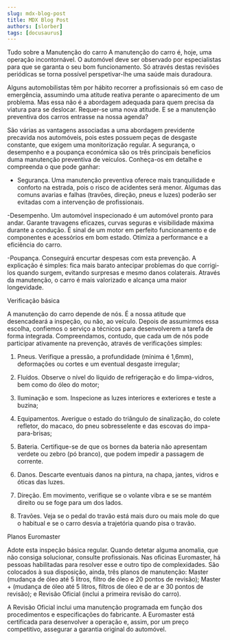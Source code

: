 ```yaml
---
slug: mdx-blog-post
title: MDX Blog Post
authors: [slorber]
tags: [docusaurus]
---
```


Tudo sobre a Manutenção do carro
A manutenção do carro é, hoje, uma operação incontornável. O automóvel deve ser observado por especialistas para que se garanta o seu bom funcionamento. Só através destas revisões periódicas se torna possível perspetivar-lhe uma saúde mais duradoura.

Alguns automobilistas têm por hábito recorrer a profissionais só em caso de emergência, assumindo uma atitude reativa perante o aparecimento de um problema. Mas essa não é a abordagem adequada para quem precisa da viatura para se deslocar. Requer-se uma nova atitude. E se a manutenção preventiva dos carros entrasse na nossa agenda?

São várias as vantagens associadas a uma abordagem previdente precavida nos automóveis, pois estes possuem peças de desgaste constante, que exigem uma monitorização regular. A segurança, o desempenho e a poupança económica são os três principais benefícios duma manutenção preventiva de veículos. Conheça-os em detalhe e compreenda o que pode ganhar:

- Segurança. Uma manutenção preventiva oferece mais tranquilidade e conforto na estrada, pois o risco de acidentes será menor. Algumas das comuns avarias e falhas (travões, direção, pneus e luzes) poderão ser evitadas com a intervenção de profissionais.

-Desempenho. Um automóvel inspecionado é um automóvel pronto para andar. Garante travagens eficazes, curvas seguras e visibilidade máxima durante a condução. É sinal de um motor em perfeito funcionamento e de componentes e acessórios em bom estado. Otimiza a performance e a eficiência do carro.

-Poupança. Conseguirá encurtar despesas com esta prevenção. A explicação é simples: fica mais barato antecipar problemas do que corrigi-los quando surgem, evitando surpresas e mesmo danos colaterais. Através da manutenção, o carro é mais valorizado e alcança uma maior longevidade.

Verificação básica

A manutenção do carro depende de nós. É a nossa atitude que desencadeará a inspeção, ou não, ao veículo. Depois de assumirmos essa escolha, confiemos o serviço a técnicos para desenvolverem a tarefa de forma integrada. Compreendamos, contudo, que cada um de nós pode participar ativamente na prevenção, através de verificações simples:

1. Pneus. Verifique a pressão, a profundidade (mínima é 1,6mm), deformações ou cortes e um eventual desgaste irregular;

2. Fluídos. Observe o nível do líquido de refrigeração e do limpa-vidros, bem como do óleo do motor;

3. Iluminação e som. Inspecione as luzes interiores e exteriores e teste a buzina;

4. Equipamentos. Averigue o estado do triângulo de sinalização, do colete refletor, do macaco, do pneu sobresselente e das escovas do impa-para-brisas;

5. Bateria. Certifique-se de que os bornes da bateria não apresentam verdete ou zebro (pó branco), que podem impedir a passagem de corrente.

6. Danos. Descarte eventuais danos na pintura, na chapa, jantes, vidros e óticas das luzes.

7. Direção. Em movimento, verifique se o volante vibra e se se mantém direito ou se foge para um dos lados.

8. Travões. Veja se o pedal do travão está mais duro ou mais mole do que o habitual e se o carro desvia a trajetória quando pisa o travão.

Planos Euromaster

Adote esta inspeção básica regular. Quando detetar alguma anomalia, que não consiga solucionar, consulte profissionais. Nas oficinas Euromaster, há pessoas habilitadas para resolver esse e outro tipo de complexidades. São colocados à sua disposição, ainda, três planos de manutenção: Master (mudança de óleo até 5 litros, filtro de óleo e 20 pontos de revisão); Master + (mudança de óleo até 5 litros, filtros de óleo e de ar e 30 pontos de revisão); e Revisão Oficial (inclui a primeira revisão do carro).

A Revisão Oficial inclui uma manutenção programada em função dos procedimentos e especificações do fabricante. A Euromaster está certificada para desenvolver a operação e, assim, por um preço competitivo, assegurar a garantia original do automóvel.